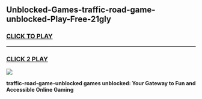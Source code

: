 
## Unblocked-Games-traffic-road-game-unblocked-Play-Free-21gly
<h3>
<a href="https://premium76.site?title=traffic-road-game-unblocked&ref=09A">CLICK TO PLAY</a></h3>
<hr>

<h3>
<a href="https://premium76.site?title=traffic-road-game-unblocked&ref=09A">CLICK 2 PLAY</a>
  
</h3>

<a href="https://premium76.site?title=traffic-road-game-unblocked&ref=09A"><img src="https://clearcache.store/games.png"></a>


**traffic-road-game-unblocked games unblocked: Your Gateway to Fun and Accessible Online Gaming**
